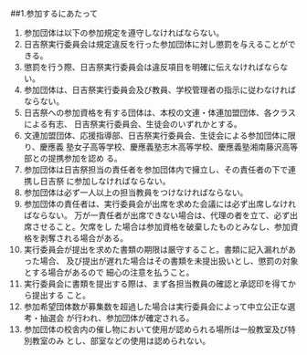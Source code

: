 ##1.参加するにあたって
1. 参加団体は以下の参加規定を遵守しなければならない。
2. 日吉祭実行委員会は規定違反を行った参加団体に対し懲罰を与えることができる。
3. 懲罰を行う際、日吉祭実行委員会は違反項目を明確に伝えなければならない。
4. 参加団体は、日吉祭実行委員会及び教員、学校管理者の指示に従わなければならない。
5. 日吉祭への参加資格を有する団体は、本校の文連・体連加盟団体、各クラスによる有志、 日吉祭実行委員会、生徒会のいずれかとする。
6. 文連加盟団体、応援指導部、日吉祭実行委員会、生徒会による参加団体に限り、慶應義 塾女子高等学校、慶應義塾志木高等学校、慶應義塾湘南藤沢高等部との提携参加を認め る。
7. 参加団体は日吉祭担当の責任者を参加団体内で擁立し、その責任者の下で連携し日吉祭 に参加しなければならない。
8. 参加団体は必ず一人以上の担当教員をつけなければならない。
9. 参加団体の責任者は、実行委員会が出席を求めた会議には必ず出席しなければならない。 万が一責任者が出席できない場合は、代理の者を立て、必ず出席させること。欠席をし た場合は参加資格を破棄したものとみなし、参加資格を剥奪される場合がある。
10. 実行委員会が提出を求めた書類の期限は厳守すること。書類に記入漏れがあった場合、 及び提出が遅れた場合はその書類を未提出扱いとし、懲罰の対象とする場合があるので 細心の注意を払うこと。
11. 実行委員会に書類を提出する際は、まず各担当教員の確認と承認印を得てから提出する こと。
12. 参加希望団体数が募集数を超過した場合は実行委員会によって中立公正な選考・抽選会 が行われ、参加団体が確定される。
13. 参加団体の校舎内の催し物において使用が認められる場所は一般教室及び特別教室のみ とし、部室などの使用は認められない。
